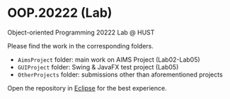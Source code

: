 # OOP.20222 (Lab)

Object-oriented Programming 20222 Lab @ HUST 

Please find the work in the corresponding folders.

- `AimsProject` folder: main work on AIMS Project (Lab02-Lab05)
- `GUIProject` folder: Swing & JavaFX test project (Lab05)
- `OtherProjects` folder: submissions other than aforementioned projects 

Open the repository in [Eclipse](https://eclipseide.org/) for the best experience.
